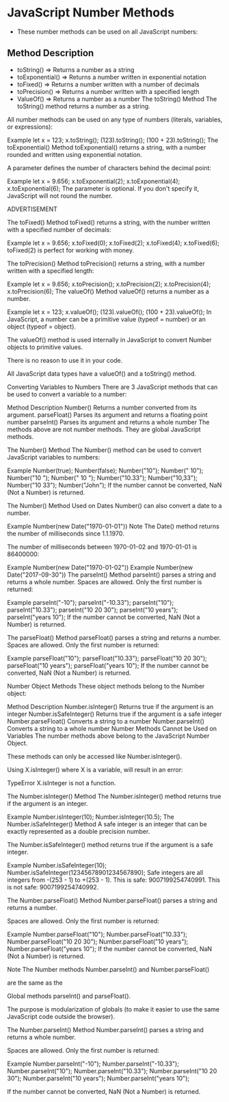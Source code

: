 # JavaScript Number Methods

- These number methods can be used on all JavaScript numbers:

## Method Description

- toString() => Returns a number as a string
- toExponential() => Returns a number written in exponential notation
- toFixed() => Returns a number written with a number of decimals
- toPrecision() => Returns a number written with a specified length
- ValueOf() => Returns a number as a number
The toString() Method
The toString() method returns a number as a string.

All number methods can be used on any type of numbers (literals, variables, or expressions):

Example
let x = 123;
x.toString();
(123).toString();
(100 + 23).toString();
The toExponential() Method
toExponential() returns a string, with a number rounded and written using exponential notation.

A parameter defines the number of characters behind the decimal point:

Example
let x = 9.656;
x.toExponential(2);
x.toExponential(4);
x.toExponential(6);
The parameter is optional. If you don't specify it, JavaScript will not round the number.

ADVERTISEMENT

The toFixed() Method
toFixed() returns a string, with the number written with a specified number of decimals:

Example
let x = 9.656;
x.toFixed(0);
x.toFixed(2);
x.toFixed(4);
x.toFixed(6);
toFixed(2) is perfect for working with money.

The toPrecision() Method
toPrecision() returns a string, with a number written with a specified length:

Example
let x = 9.656;
x.toPrecision();
x.toPrecision(2);
x.toPrecision(4);
x.toPrecision(6);
The valueOf() Method
valueOf() returns a number as a number.

Example
let x = 123;
x.valueOf();
(123).valueOf();
(100 + 23).valueOf();
In JavaScript, a number can be a primitive value (typeof = number) or an object (typeof = object).

The valueOf() method is used internally in JavaScript to convert Number objects to primitive values.

There is no reason to use it in your code.

All JavaScript data types have a valueOf() and a toString() method.

Converting Variables to Numbers
There are 3 JavaScript methods that can be used to convert a variable to a number:

Method Description
Number() Returns a number converted from its argument.
parseFloat() Parses its argument and returns a floating point number
parseInt() Parses its argument and returns a whole number
The methods above are not number methods. They are global JavaScript methods.

The Number() Method
The Number() method can be used to convert JavaScript variables to numbers:

Example
Number(true);
Number(false);
Number("10");
Number("  10");
Number("10 ");
Number(" 10 ");
Number("10.33");
Number("10,33");
Number("10 33");
Number("John");
If the number cannot be converted, NaN (Not a Number) is returned.

The Number() Method Used on Dates
Number() can also convert a date to a number.

Example
Number(new Date("1970-01-01"))
Note
The Date() method returns the number of milliseconds since 1.1.1970.

The number of milliseconds between 1970-01-02 and 1970-01-01 is 86400000:

Example
Number(new Date("1970-01-02"))
Example
Number(new Date("2017-09-30"))
The parseInt() Method
parseInt() parses a string and returns a whole number. Spaces are allowed. Only the first number is returned:

Example
parseInt("-10");
parseInt("-10.33");
parseInt("10");
parseInt("10.33");
parseInt("10 20 30");
parseInt("10 years");
parseInt("years 10");
If the number cannot be converted, NaN (Not a Number) is returned.

The parseFloat() Method
parseFloat() parses a string and returns a number. Spaces are allowed. Only the first number is returned:

Example
parseFloat("10");
parseFloat("10.33");
parseFloat("10 20 30");
parseFloat("10 years");
parseFloat("years 10");
If the number cannot be converted, NaN (Not a Number) is returned.

Number Object Methods
These object methods belong to the Number object:

Method Description
Number.isInteger() Returns true if the argument is an integer
Number.isSafeInteger() Returns true if the argument is a safe integer
Number.parseFloat() Converts a string to a number
Number.parseInt() Converts a string to a whole number
Number Methods Cannot be Used on Variables
The number methods above belong to the JavaScript Number Object.

These methods can only be accessed like Number.isInteger().

Using X.isInteger() where X is a variable, will result in an error:

TypeError X.isInteger is not a function.

The Number.isInteger() Method
The Number.isInteger() method returns true if the argument is an integer.

Example
Number.isInteger(10);
Number.isInteger(10.5);
The Number.isSafeInteger() Method
A safe integer is an integer that can be exactly represented as a double precision number.

The Number.isSafeInteger() method returns true if the argument is a safe integer.

Example
Number.isSafeInteger(10);
Number.isSafeInteger(12345678901234567890);
Safe integers are all integers from -(253 - 1) to +(253 - 1).
This is safe: 9007199254740991. This is not safe: 9007199254740992.

The Number.parseFloat() Method
Number.parseFloat() parses a string and returns a number.

Spaces are allowed. Only the first number is returned:

Example
Number.parseFloat("10");
Number.parseFloat("10.33");
Number.parseFloat("10 20 30");
Number.parseFloat("10 years");
Number.parseFloat("years 10");
If the number cannot be converted, NaN (Not a Number) is returned.

Note
The Number methods Number.parseInt() and Number.parseFloat()

are the same as the

Global methods parseInt() and parseFloat().

The purpose is modularization of globals (to make it easier to use the same JavaScript code outside the browser).

The Number.parseInt() Method
Number.parseInt() parses a string and returns a whole number.

Spaces are allowed. Only the first number is returned:

Example
Number.parseInt("-10");
Number.parseInt("-10.33");
Number.parseInt("10");
Number.parseInt("10.33");
Number.parseInt("10 20 30");
Number.parseInt("10 years");
Number.parseInt("years 10");

If the number cannot be converted, NaN (Not a Number) is returned.
